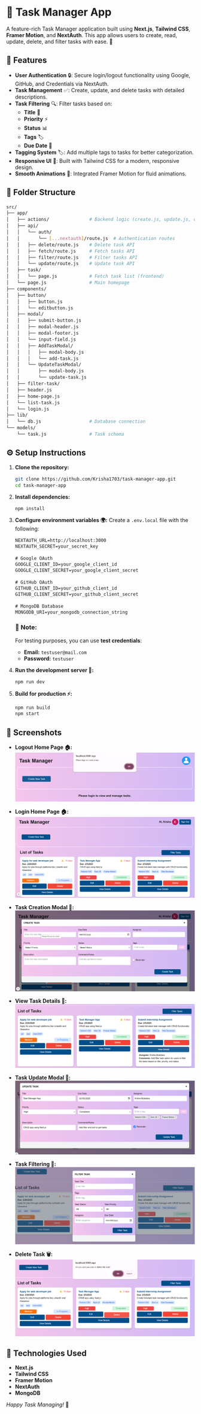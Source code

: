 # 📝 **Task Manager App**

A feature-rich Task Manager application built using **Next.js**, **Tailwind CSS**, **Framer Motion**, and **NextAuth**. This app allows users to create, read, update, delete, and filter tasks with ease. 🎯

## 🌟 **Features**

- **User Authentication** 🔒: Secure login/logout functionality using Google, GitHub, and Credentials via NextAuth.
- **Task Management** ✅: Create, update, and delete tasks with detailed descriptions.
- **Task Filtering** 🔍: Filter tasks based on:
  - **Title** 📝
  - **Priority** ⚡
  - **Status** 📊
  - **Tags** 🏷️
  - **Due Date** 📅
- **Tagging System** 🏷️: Add multiple tags to tasks for better categorization.
- **Responsive UI** 📱: Built with Tailwind CSS for a modern, responsive design.
- **Smooth Animations** 💫: Integrated Framer Motion for fluid animations.

## 📁 **Folder Structure**

```bash
src/
├── app/
│   ├── actions/               # Backend logic (create.js, update.js, delete.js, read.js)
│   ├── api/
│   │   └── auth/
│   │       └── [...nextauth]/route.js  # Authentication routes
│   │   ├── delete/route.js    # Delete task API
│   │   ├── fetch/route.js     # Fetch tasks API
│   │   ├── filter/route.js    # Filter tasks API
│   │   └── update/route.js    # Update task API
│   ├── task/
│   │   └── page.js            # Fetch task list (frontend)
│   └── page.js                # Main homepage
├── components/
│   ├── button/
│   │   ├── button.js
│   │   └── editbutton.js
│   ├── modal/
│   │   ├── submit-button.js
│   │   ├── modal-header.js
│   │   ├── modal-footer.js
│   │   └── input-field.js
│   │   ├── AddTaskModal/
│   │   │   ├── modal-body.js
│   │   │   └── add-task.js
│   │   └── UpdateTaskModal/
│   │       ├── modal-body.js
│   │       └── update-task.js
│   ├── filter-task/
│   ├── header.js
│   ├── home-page.js
│   └── list-task.js
│   └── login.js
├── lib/
│   └── db.js                  # Database connection
└── models/
    └── task.js                # Task schema
```

## ⚙️ Setup Instructions

1. **Clone the repository:**
   ```bash
   git clone https://github.com/Krisha1703/task-manager-app.git
   cd task-manager-app
   ```

2. **Install dependencies:**
   ```bash
   npm install
   ```

3. **Configure environment variables 🌍:**
   Create a `.env.local` file with the following:
     ```env
     NEXTAUTH_URL=http://localhost:3000
     NEXTAUTH_SECRET=your_secret_key

     # Google OAuth
     GOOGLE_CLIENT_ID=your_google_client_id
     GOOGLE_CLIENT_SECRET=your_google_client_secret

     # GitHub OAuth
     GITHUB_CLIENT_ID=your_github_client_id
     GITHUB_CLIENT_SECRET=your_github_client_secret

     # MongoDB Database 
     MONGODB_URI=your_mongodb_connection_string

     ```
    ### 📌 Note:
    For testing purposes, you can use **test credentials**:

    - **Email:** `testuser@mail.com`
    - **Password:** `testuser`


4. **Run the development server 🚀:**
   ```bash
   npm run dev
   ```

5. **Build for production ⚡:**
   ```bash
   npm run build
   npm start
   ```

## 📸 Screenshots

- **Logout Home Page 🏠:**
  ![Home Page](/public/screenshots/logout-homepage.png) 

- **Login Home Page 🏠:**
  ![Home Page](/public/screenshots/login-homepage.png) 

- **Task Creation Modal 📝:**
  ![Create Task](/public/screenshots/create-task.png) 

- **View Task Details 📝:**
  ![Create Task](/public/screenshots/view-details.png) 

- **Task Update Modal 🔄:**
  ![Update Task](/public/screenshots/update-task.png) 

- **Task Filtering 🔎:**
  ![Filter Tasks](/public/screenshots/filter-task.png) 

- **Delete Task 🗑️:**
  ![Delete Task](/public/screenshots/delete-task.png) 

## 🔧 Technologies Used

- **Next.js** 
- **Tailwind CSS** 
- **Framer Motion**
- **NextAuth**
- **MongoDB**


*Happy Task Managing!* 🚀

